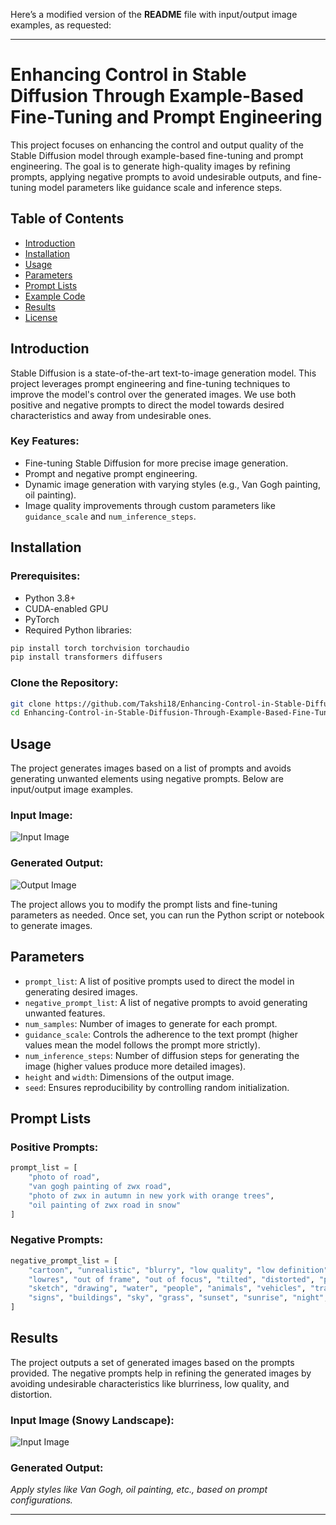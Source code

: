 Here’s a modified version of the **README** file with input/output image examples, as requested:

---

# Enhancing Control in Stable Diffusion Through Example-Based Fine-Tuning and Prompt Engineering

This project focuses on enhancing the control and output quality of the Stable Diffusion model through example-based fine-tuning and prompt engineering. The goal is to generate high-quality images by refining prompts, applying negative prompts to avoid undesirable outputs, and fine-tuning model parameters like guidance scale and inference steps.

## Table of Contents

- [Introduction](#introduction)
- [Installation](#installation)
- [Usage](#usage)
- [Parameters](#parameters)
- [Prompt Lists](#prompt-lists)
- [Example Code](#example-code)
- [Results](#results)
- [License](#license)

## Introduction

Stable Diffusion is a state-of-the-art text-to-image generation model. This project leverages prompt engineering and fine-tuning techniques to improve the model's control over the generated images. We use both positive and negative prompts to direct the model towards desired characteristics and away from undesirable ones.

### Key Features:
- Fine-tuning Stable Diffusion for more precise image generation.
- Prompt and negative prompt engineering.
- Dynamic image generation with varying styles (e.g., Van Gogh painting, oil painting).
- Image quality improvements through custom parameters like `guidance_scale` and `num_inference_steps`.

## Installation

### Prerequisites:
- Python 3.8+
- CUDA-enabled GPU
- PyTorch
- Required Python libraries:

```bash
pip install torch torchvision torchaudio
pip install transformers diffusers
```

### Clone the Repository:
```bash
git clone https://github.com/Takshi18/Enhancing-Control-in-Stable-Diffusion-Through-Example-Based-Fine-Tuning-and-Prompt-Engineering
cd Enhancing-Control-in-Stable-Diffusion-Through-Example-Based-Fine-Tuning-and-Prompt-Engineering
```

## Usage

The project generates images based on a list of prompts and avoids generating unwanted elements using negative prompts. Below are input/output image examples.

### Input Image:
![Input Image](./mnt/data/Screenshot%202024-10-01%20at%206.33.12%20PM.png)

### Generated Output:
![Output Image](./mnt/data/Screenshot%202024-10-01%20at%206.33.45%20PM.png)

The project allows you to modify the prompt lists and fine-tuning parameters as needed. Once set, you can run the Python script or notebook to generate images.

## Parameters

- `prompt_list`: A list of positive prompts used to direct the model in generating desired images.
- `negative_prompt_list`: A list of negative prompts to avoid generating unwanted features.
- `num_samples`: Number of images to generate for each prompt.
- `guidance_scale`: Controls the adherence to the text prompt (higher values mean the model follows the prompt more strictly).
- `num_inference_steps`: Number of diffusion steps for generating the image (higher values produce more detailed images).
- `height` and `width`: Dimensions of the output image.
- `seed`: Ensures reproducibility by controlling random initialization.

## Prompt Lists

### Positive Prompts:

```python
prompt_list = [
    "photo of road",
    "van gogh painting of zwx road",
    "photo of zwx in autumn in new york with orange trees",
    "oil painting of zwx road in snow"
]
```

### Negative Prompts:

```python
negative_prompt_list = [
    "cartoon", "unrealistic", "blurry", "low quality", "low definition",
    "lowres", "out of frame", "out of focus", "tilted", "distorted", "painting",
    "sketch", "drawing", "water", "people", "animals", "vehicles", "traffic lights",
    "signs", "buildings", "sky", "grass", "sunset", "sunrise", "night", "indoors", "blurred motion"
]
```

## Results

The project outputs a set of generated images based on the prompts provided. The negative prompts help in refining the generated images by avoiding undesirable characteristics like blurriness, low quality, and distortion.

### Input Image (Snowy Landscape):
![Input Image](./mnt/data/Screenshot%202024-10-01%20at%206.34.02%20PM.png)

### Generated Output:
*Apply styles like Van Gogh, oil painting, etc., based on prompt configurations.*

---
